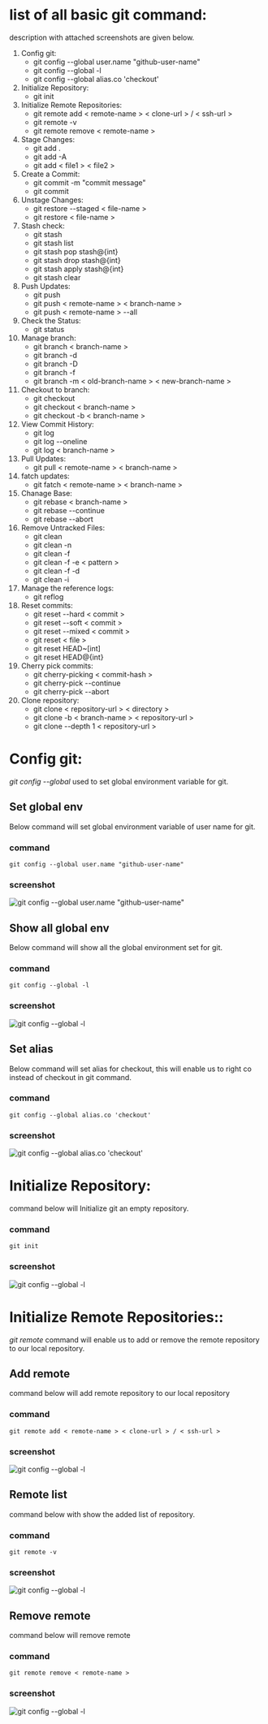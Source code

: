 # list of all basic git command:
description with attached screenshots are given below.

1. Config git:
    - git config --global user.name "github-user-name"
    - git config --global -l
    - git config --global alias.co 'checkout'
2. Initialize Repository:
    - git init
3. Initialize Remote Repositories:
    - git remote add < remote-name > < clone-url > / < ssh-url >
    - git remote -v
    - git remote remove < remote-name >
4. Stage Changes:
    - git add . 
    - git add -A 
    - git add < file1 > < file2 > 
5. Create a Commit: 
    - git commit -m "commit message" 
    - git commit
6. Unstage Changes:
    - git restore --staged < file-name >
    - git restore < file-name >
7. Stash check:
    - git stash
    - git stash list
    - git stash pop stash@{int}
    - git stash drop stash@{int}
    - git stash apply stash@{int}
    - git stash clear
8. Push Updates:
    - git push
    - git push < remote-name > < branch-name >
    - git push < remote-name > --all
9. Check the Status: 
    - git status
10. Manage branch:
    - git branch < branch-name >
    - git branch -d
    - git branch -D
    - git branch -f
    - git branch -m < old-branch-name > < new-branch-name >
11. Checkout to branch:
    - git checkout 
    - git checkout < branch-name >
    - git checkout -b < branch-name >
12. View Commit History:
    - git log
    - git log --oneline
    - git log < branch-name >
13. Pull Updates:
    - git pull < remote-name > < branch-name >
14. fatch updates:
    - git fatch < remote-name > < branch-name >
15. Chanage Base:
    - git rebase < branch-name >
    - git rebase --continue
    - git rebase --abort
16. Remove Untracked Files:
    - git clean
    - git clean -n
    - git clean -f
    - git clean -f -e < pattern >
    - git clean -f -d
    - git clean -i
17. Manage the reference logs:
    - git reflog
18. Reset commits:
    - git reset --hard <  commit  >
    - git reset --soft <  commit  >
    - git reset --mixed <  commit  >
    - git reset < file >
    - git reset HEAD~[int]
    - git reset HEAD@{int}
19. Cherry pick commits:
    - git cherry-picking < commit-hash >
    - git cherry-pick --continue
    - git cherry-pick --abort
20. Clone repository:
    - git clone < repository-url > < directory >
    - git clone -b < branch-name > < repository-url >
    - git clone --depth 1 < repository-url >

# Config git:
*git config --global* used to set global environment variable for git.

## Set global env
Below command will set global environment variable of user name for git.

### command
```
git config --global user.name "github-user-name"
```

### screenshot
![git config --global user.name "github-user-name"](screenshots/git_config_global_user_name.png)

## Show all global env
Below command will show all the global environment set for git.

### command
```
git config --global -l
```

### screenshot
![git config --global -l](screenshots/git_config_global_l.png)

## Set alias
Below command will set alias for checkout, this will enable us to right co instead of checkout in git command.

### command
```
git config --global alias.co 'checkout'
```

### screenshot
![git config --global alias.co 'checkout'](screenshots/git_config_global_alias.png)

# Initialize Repository:
command below will Initialize git an empty repository.

### command
```
git init
```

### screenshot
![git config --global -l](screenshots/git_init.png)

# Initialize Remote Repositories::
*git remote* command will enable us to add or remove the remote repository to our local repository.

## Add remote
command below will add remote repository to our local repository

### command
```
git remote add < remote-name > < clone-url > / < ssh-url >
```

### screenshot
![git config --global -l](screenshots/git_remote_add.png)

## Remote list
command below with show the added list of repository.

### command
```
git remote -v
```

### screenshot
![git config --global -l](screenshots/git_remote_v.png)

## Remove remote
command below will remove remote
### command
```
git remote remove < remote-name >
```

### screenshot
![git config --global -l](screenshots/git_remote_remove.png)
